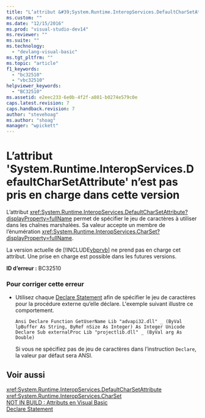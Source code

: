 ```yaml
---
title: "L’attribut &#39;System.Runtime.InteropServices.DefaultCharSetAttribute&#39; n’est pas pris en charge dans cette version | Microsoft Docs"
ms.custom: ""
ms.date: "12/15/2016"
ms.prod: "visual-studio-dev14"
ms.reviewer: ""
ms.suite: ""
ms.technology: 
  - "devlang-visual-basic"
ms.tgt_pltfrm: ""
ms.topic: "article"
f1_keywords: 
  - "bc32510"
  - "vbc32510"
helpviewer_keywords: 
  - "BC32510"
ms.assetid: e2eec233-6e0b-4f2f-a801-b0274e579c0e
caps.latest.revision: 7
caps.handback.revision: 7
author: "stevehoag"
ms.author: "shoag"
manager: "wpickett"
---
```

# L’attribut &#39;System.Runtime.InteropServices.DefaultCharSetAttribute&#39; n’est pas pris en charge dans cette version
L’attribut <xref:System.Runtime.InteropServices.DefaultCharSetAttribute?displayProperty=fullName> permet de spécifier le jeu de caractères à utiliser dans les chaînes marshalées. Sa valeur accepte un membre de l’énumération <xref:System.Runtime.InteropServices.CharSet?displayProperty=fullName>.  
  
 La version actuelle de [!INCLUDE[vbprvb](../code-quality/includes/vbprvb_md.md)] ne prend pas en charge cet attribut. Une prise en charge est possible dans les futures versions.  
  
 **ID d’erreur :** BC32510  
  
### Pour corriger cette erreur  
  
-   Utilisez chaque [Declare Statement](/dotnet/visual-basic/language-reference/statements/declare-statement) afin de spécifier le jeu de caractères pour la procédure externe qu’elle déclare. L'exemple suivant illustre ce comportement.  
  
    ```  
    Ansi Declare Function GetUserName Lib "advapi32.dll" _ (ByVal lpBuffer As String, ByRef nSize As Integer) As Integer Unicode Declare Sub externalProc Lib "projectlib.dll" _ (ByVal arg As Double)  
    ```  
  
     Si vous ne spécifiez pas de jeu de caractères dans l’instruction `Declare`, la valeur par défaut sera ANSI.  
  
## Voir aussi  
 <xref:System.Runtime.InteropServices.DefaultCharSetAttribute>   
 <xref:System.Runtime.InteropServices.CharSet>   
 [NOT IN BUILD : Attributs en Visual Basic](http://msdn.microsoft.com/fr-fr/620bfc0e-4582-4c8b-8432-ebc5c3dccc22)   
 [Declare Statement](/dotnet/visual-basic/language-reference/statements/declare-statement)
